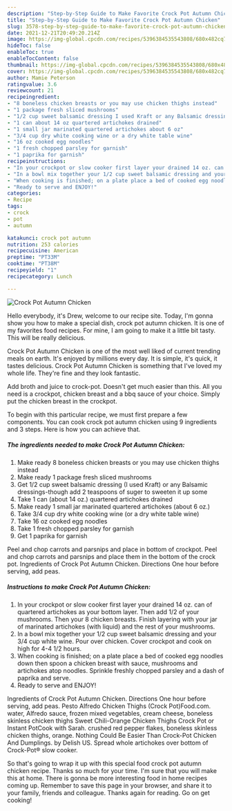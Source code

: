 ```yaml
---
description: "Step-by-Step Guide to Make Favorite Crock Pot Autumn Chicken"
title: "Step-by-Step Guide to Make Favorite Crock Pot Autumn Chicken"
slug: 3578-step-by-step-guide-to-make-favorite-crock-pot-autumn-chicken
date: 2021-12-21T20:49:20.214Z
image: https://img-global.cpcdn.com/recipes/5396384535543808/680x482cq70/crock-pot-autumn-chicken-recipe-main-photo.jpg
hideToc: false
enableToc: true
enableTocContent: false
thumbnail: https://img-global.cpcdn.com/recipes/5396384535543808/680x482cq70/crock-pot-autumn-chicken-recipe-main-photo.jpg
cover: https://img-global.cpcdn.com/recipes/5396384535543808/680x482cq70/crock-pot-autumn-chicken-recipe-main-photo.jpg
author: Mamie Peterson
ratingvalue: 3.6
reviewcount: 21
recipeingredient:
- "8 boneless chicken breasts or you may use chicken thighs instead"
- "1 package fresh sliced mushrooms"
- "1/2 cup sweet balsamic dressing I used Kraft or any Balsamic dressingsthough add 2 teaspoons of suger to sweeten it up some"
- "1 can about 14 oz quartered artichokes drained"
- "1 small jar marinated quartered artichokes about 6 oz"
- "3/4 cup dry white cooking wine or a dry white table wine"
- "16 oz cooked egg noodles"
- "1 fresh chopped parsley for garnish"
- "1 paprika for garnish"
recipeinstructions:
- "In your crockpot or slow cooker first layer your drained 14 oz. can of quartered artichokes as your bottom layer. Then add 1/2 of your mushrooms. Then your 8 chicken breasts. Finish layering with your jar of marinated artichokes (with liquid) and the rest of your mushrooms."
- "In a bowl mix together your 1/2 cup sweet balsamic dressing and your 3/4 cup white wine. Pour over chicken. Cover crockpot and cook on high for 4-4 1/2 hours."
- "When cooking is finished; on a plate place a bed of cooked egg noodles down then spoon a chicken breast with sauce, mushrooms and artichokes atop noodles. Sprinkle freshly chopped parsley and a dash of paprika and serve."
- "Ready to serve and ENJOY!"
categories:
- Recipe
tags:
- crock
- pot
- autumn

katakunci: crock pot autumn 
nutrition: 253 calories
recipecuisine: American
preptime: "PT33M"
cooktime: "PT38M"
recipeyield: "1"
recipecategory: Lunch

---
```



![Crock Pot Autumn Chicken](https://img-global.cpcdn.com/recipes/5396384535543808/680x482cq70/crock-pot-autumn-chicken-recipe-main-photo.jpg)

Hello everybody, it's Drew, welcome to our recipe site. Today, I'm gonna show you how to make a special dish, crock pot autumn chicken. It is one of my favorites food recipes. For mine, I am going to make it a little bit tasty. This will be really delicious.

Crock Pot Autumn Chicken is one of the most well liked of current trending meals on earth. It's enjoyed by millions every day. It is simple, it's quick, it tastes delicious. Crock Pot Autumn Chicken is something that I've loved my whole life. They're fine and they look fantastic.

Add broth and juice to crock-pot. Doesn&#39;t get much easier than this. All you need is a crockpot, chicken breast and a bbq sauce of your choice. Simply put the chicken breast in the crockpot.


To begin with this particular recipe, we must first prepare a few components. You can cook crock pot autumn chicken using 9 ingredients and 3 steps. Here is how you can achieve that.

<!--inarticleads1-->

##### The ingredients needed to make Crock Pot Autumn Chicken:

1. Make ready 8 boneless chicken breasts or you may use chicken thighs instead
1. Make ready 1 package fresh sliced mushrooms
1. Get 1/2 cup sweet balsamic dressing (I used Kraft) or any Balsamic dressings-though add 2 teaspoons of suger to sweeten it up some
1. Take 1 can (about 14 oz.) quartered artichokes drained
1. Make ready 1 small jar marinated quartered artichokes (about 6 oz.)
1. Take 3/4 cup dry white cooking wine (or a dry white table wine)
1. Take 16 oz cooked egg noodles
1. Take 1 fresh chopped parsley for garnish
1. Get 1 paprika for garnish


Peel and chop carrots and parsnips and place in bottom of crockpot. Peel and chop carrots and parsnips and place them in the bottom of the crock pot. Ingredients of Crock Pot Autumn Chicken. Directions One hour before serving, add peas. 

<!--inarticleads2-->

##### Instructions to make Crock Pot Autumn Chicken:

1. In your crockpot or slow cooker first layer your drained 14 oz. can of quartered artichokes as your bottom layer. Then add 1/2 of your mushrooms. Then your 8 chicken breasts. Finish layering with your jar of marinated artichokes (with liquid) and the rest of your mushrooms.
1. In a bowl mix together your 1/2 cup sweet balsamic dressing and your 3/4 cup white wine. Pour over chicken. Cover crockpot and cook on high for 4-4 1/2 hours.
1. When cooking is finished; on a plate place a bed of cooked egg noodles down then spoon a chicken breast with sauce, mushrooms and artichokes atop noodles. Sprinkle freshly chopped parsley and a dash of paprika and serve.
1. Ready to serve and ENJOY!

Ingredients of Crock Pot Autumn Chicken. Directions One hour before serving, add peas. Pesto Alfredo Chicken Thighs (Crock Pot)Food.com. water, Alfredo sauce, frozen mixed vegetables, cream cheese, boneless skinless chicken thighs Sweet Chili-Orange Chicken Thighs Crock Pot or Instant PotCook with Sarah. crushed red pepper flakes, boneless skinless chicken thighs, orange. Nothing Could Be Easier Than Crock-Pot Chicken And Dumplings. by Delish US. Spread whole artichokes over bottom of Crock-Pot® slow cooker. 

So that's going to wrap it up with this special food crock pot autumn chicken recipe. Thanks so much for your time. I'm sure that you will make this at home. There is gonna be more interesting food in home recipes coming up. Remember to save this page in your browser, and share it to your family, friends and colleague. Thanks again for reading. Go on get cooking!
